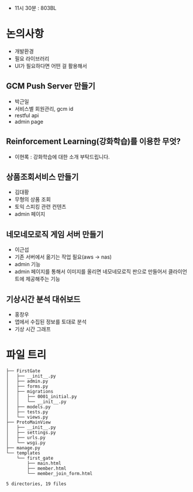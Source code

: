 * 11시 30분 : 803BL

# 논의사항
* 개발환경
* 필요 라이브러리
* UI가 필요하다면 어떤 걸 활용해서

## GCM Push Server 만들기
* 박근일
* 서비스별 회원관리, gcm id
* restful api
* admin page

## Reinforcement Learning(강화학습)를 이용한 무엇?
* 이현록 : 강화학습에 대한 소개 부탁드립니다.

## 상품조회서비스 만들기
* 김대황
* 무형의 상품 조회
* 토익 스피킹 관련 컨텐츠
* admin 페이지

## 네모네모로직 게임 서버 만들기
* 이근섭
* 기존 서버에서 옮기는 작업 필요(aws -> nas)
* admin 기능
* admin 페이지를 통해서 이미지를 올리면 네모네모로직 판으로 만들어서 클라이언트에 제공해주는 기능

## 기상시간 분석 대쉬보드
* 홍창우
* 앱에서 수집된 정보를 토대로 분석
* 기상 시간 그래프


# 파일 트리
```
├── FirstGate
│   ├── __init__.py
│   ├── admin.py
│   ├── forms.py
│   ├── migrations
│   │   ├── 0001_initial.py
│   │   └── __init__.py
│   ├── models.py
│   ├── tests.py
│   └── views.py
├── ProtoMainView
│   ├── __init__.py
│   ├── settings.py
│   ├── urls.py
│   └── wsgi.py
├── manage.py
└── templates
    └── first_gate
        ├── main.html
        ├── member.html
        └── member_join_form.html

5 directories, 19 files
```
